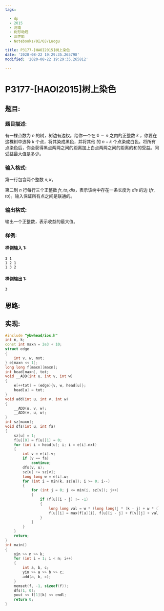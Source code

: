 ```yaml
---
tags:

  - dp
  - 2015
  - 河南
  - 树形动规
  - 高性能
  - Notebooks/OI/OJ/Luogu

title: P3177-[HAOI2015]树上染色
date: '2020-08-22 19:29:35.265798'
modified: '2020-08-22 19:29:35.265812'

---
```


# P3177-[HAOI2015]树上染色

## 题目:

### 题目描述:

有一棵点数为 $n$ 的树，树边有边权。给你一个在 $0 \sim n$ 之内的正整数 $k$ ，你要在这棵树中选择 $k$ 个点，将其染成黑色，并将其他 的 $n-k$ 个点染成白色。将所有点染色后，你会获得黑点两两之间的距离加上白点两两之间的距离的和的受益。问受益最大值是多少。

### 输入格式:

第一行包含两个整数 $n, k$。

第二到 $n$ 行每行三个正整数 $fr, to, dis$，表示该树中存在一条长度为 $dis$ 的边 $(fr, to)$。输入保证所有点之间是联通的。

### 输出格式:

输出一个正整数，表示收益的最大值。

### 样例:

#### 样例输入 1:

``` 
3 1
1 2 1
1 3 2
```

#### 样例输出 1:

``` 
3
```

## 思路:

## 实现:

``` cpp
#include "ybwhead/ios.h"
int n, k;
const int maxn = 2e3 + 10;
struct edge
{
    int v, w, nxt;
} e[maxn << 1];
long long f[maxn][maxn];
int head[maxn], tot;
void __ADD(int u, int v, int w)
{
    e[++tot] = (edge){v, w, head[u]};
    head[u] = tot;
}
void add(int u, int v, int w)
{
    __ADD(u, v, w);
    __ADD(v, u, w);
}
int sz[maxn];
void dfs(int u, int fa)
{
    sz[u] = 1;
    f[u][0] = f[u][1] = 0;
    for (int i = head[u]; i; i = e[i].nxt)
    {
        int v = e[i].v;
        if (v == fa)
            continue;
        dfs(v, u);
        sz[u] += sz[v];
        long long w = e[i].w;
        for (int i = min(k, sz[u]); i >= 0; i--)
        {
            for (int j = 0; j <= min(i, sz[v]); j++)
            {
                if (f[u][i - j] != -1)
                {
                    long long val = w * (long long)j * (k - j) + w * (long long)(sz[v] - j) * (n - k + j - sz[v]);
                    f[u][i] = max(f[u][i], f[u][i - j] + f[v][j] + val);
                }
            }
        }
    }
    return;
}
int main()
{
    yin >> n >> k;
    for (int i = 1; i < n; i++)
    {
        int a, b, c;
        yin >> a >> b >> c;
        add(a, b, c);
    }
    memset(f, -1, sizeof(f));
    dfs(1, 0);
    yout << f[1][k] << endl;
    return 0;
}
```
